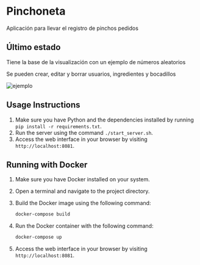 # Pinchoneta

Aplicación para llevar el registro de pinchos pedidos

## Último estado
Tiene la base de la visualización con un ejemplo de números aleatorios

Se pueden crear, editar y borrar usuarios, ingredientes y bocadillos

![ejemplo](https://github.com/mariorht/Pinchoneta/assets/22685503/3e3a641f-4017-4475-a637-c7635089a6e7)

## Usage Instructions

1. Make sure you have Python and the dependencies installed by running `pip install -r requirements.txt`.
2. Run the server using the command `./start_server.sh`.
3. Access the web interface in your browser by visiting `http://localhost:8081`.

## Running with Docker

1. Make sure you have Docker installed on your system.
2. Open a terminal and navigate to the project directory.
3. Build the Docker image using the following command:

   ```bash
   docker-compose build

4. Run the Docker container with the following command:

   ```bash
   docker-compose up

5. Access the web interface in your browser by visiting `http://localhost:8081`.

